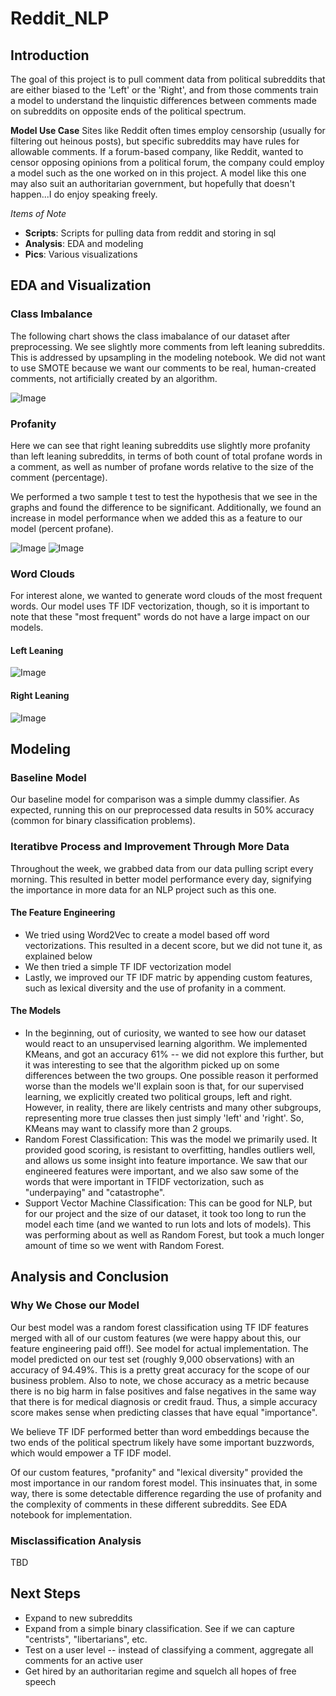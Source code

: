 # Reddit_NLP

## Introduction

The goal of this project is to pull comment data from political subreddits that are either biased to the 'Left' or the 'Right', and from those comments train a model to understand the linquistic differences between comments made on subreddits on opposite ends of the political spectrum.

**Model Use Case**
Sites like Reddit often times employ censorship (usually for filtering out heinous posts), but specific subreddits may have rules for allowable comments. If a forum-based company, like Reddit, wanted to censor opposing opinions from a political forum, the company could employ a model such as the one worked on in this project. A model like this one may also suit an authoritarian government, but hopefully that doesn't happen...I do enjoy speaking freely.

*Items of Note*
  * **Scripts**: Scripts for pulling data from reddit and storing in sql
  * **Analysis**: EDA and modeling
  * **Pics**: Various visualizations
  
## EDA and Visualization

### Class Imbalance

The following chart shows the class imabalance of our dataset after preprocessing. We see slightly more comments from left leaning subreddits. This is addressed by upsampling in the modeling notebook. We did not want to use SMOTE because we want our comments to be real, human-created comments, not artificially created by an algorithm.

![Image](Pics/Class_Imbalance.png?raw=true)

### Profanity

Here we can see that right leaning subreddits use slightly more profanity than left leaning subreddits, in terms of both count of total profane words in a comment, as well as number of profane words relative to the size of the comment (percentage).

We performed a two sample t test to test the hypothesis that we see in the graphs and found the difference to be significant. Additionally, we found an increase in model performance when we added this as a feature to our model (percent profane).

![Image](Pics/Profanity_Violinplot.png?raw=true) 
![Image](Pics/Profanity.png?raw=true)

### Word Clouds

For interest alone, we wanted to generate word clouds of the most frequent words. Our model uses TF IDF vectorization, though, so it is important to note that these "most frequent" words do not have a large impact on our models. 
#### Left Leaning
![Image](Pics/left_leaning.png?raw=true)

#### Right Leaning
![Image](Pics/right_leaning.png?raw=true)


## Modeling

### Baseline Model

Our baseline model for comparison was a simple dummy classifier. As expected, running this on our preprocessed data results in 50% accuracy (common for binary classification problems).

### Iteratibve Process and Improvement Through More Data

Throughout the week, we grabbed data from our data pulling script every morning. This resulted in better model performance every day, signifying the importance in more data for an NLP project such as this one.

#### The Feature Engineering
 * We tried using Word2Vec to create a model based off word vectorizations. This resulted in a decent score, but we did not tune it, as explained below
 * We then tried a simple TF IDF vectorization model
 * Lastly, we improved our TF IDF matric by appending custom features, such as lexical diversity and the use of profanity in a comment.
 
#### The Models
 * In the beginning, out of curiosity, we wanted to see how our dataset would react to an unsupervised learning algorithm. We implemented KMeans, and got an accuracy 61% -- we did not explore this further, but it was interesting to see that the algorithm picked up on some differences between the two groups. One possible reason it performed worse than the models we'll explain soon is that, for our supervised learning, we explicitly created two political groups, left and right. However, in reality, there are likely centrists and many other subgroups, representing more true classes then just simply 'left' and 'right'. So, KMeans may want to classify more than 2 groups. 
 * Random Forest Classification: This was the model we primarily used. It provided good scoring, is resistant to overfitting, handles outliers well, and allows us some insight into feature importance. We saw that our engineered features were important, and we also saw some of the words that were important in TFIDF vectorization, such as "underpaying" and "catastrophe".
 * Support Vector Machine Classification: This can be good for NLP, but for our project and the size of our dataset, it took too long to run the model each time (and we wanted to run lots and lots of models). This was performing about as well as Random Forest, but took a much longer amount of time so we went with Random Forest.



## Analysis and Conclusion

### Why We Chose our Model

Our best model was a random forest classification using TF IDF features merged with all of our custom features (we were happy about this, our feature engineering paid off!). See model for actual implementation. The model predicted on our test set (roughly 9,000 observations) with an accuracy of 94.49%. This is a pretty great accuracy for the scope of our business problem. Also to note, we chose accuracy as a metric because there is no big harm in false positives and false negatives in the same way that there is for medical diagnosis or credit fraud. Thus, a simple accuracy score makes sense when predicting classes that have equal "importance". 

We believe TF IDF performed better than word embeddings because the two ends of the political spectrum likely have some important buzzwords, which would empower a TF IDF model.

Of our custom features, "profanity" and "lexical diversity" provided the most importance in our random forest model. This insinuates that, in some way, there is some detectable difference regarding the use of profanity and the complexity of comments in these different subreddits. See EDA notebook for implementation. 

### Misclassification Analysis

TBD


## Next Steps

* Expand to new subreddits
* Expand from a simple binary classification. See if we can capture "centrists", "libertarians", etc.
* Test on a user level -- instead of classifying a comment, aggregate all comments for an active user
* Get hired by an authoritarian regime and squelch all hopes of free speech
